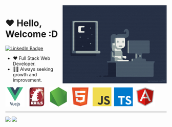 <img src = "programming.gif" width = "325px" align = "right">

# ❤ Hello, Welcome :D
  <div id="badges">
  <a href = "https://www.linkedin.com/in/jean-rolim-de-amorim-38599a190/">
    <img src="https://img.shields.io/badge/LinkedIn-blue?style=for-the-badge&logo=linkedin&logoColor=white" alt="LinkedIn Badge"/>
  </a>
</div>

- ❤ Full Stack Web Developer.
- 👩‍💻 Always seeking growth and improvement.

<div>
  <img src="https://github.com/devicons/devicon/blob/master/icons/vuejs/vuejs-original-wordmark.svg" title="VueJs" alt="VueJs" width="60" height="60"/>&nbsp;
  <img src="https://github.com/devicons/devicon/blob/master/icons/rails/rails-original-wordmark.svg" title="Rails" alt="Rails" width="60" height="60"/>&nbsp;
  <img src="https://github.com/devicons/devicon/blob/master/icons/nodejs/nodejs-original.svg" title="NodeJs" alt="NodeJs" width="60" height="60"/>&nbsp;
  <img src="https://github.com/devicons/devicon/blob/master/icons/html5/html5-original.svg" title="HTML5" alt="HTML" width="60" height="60"/>&nbsp;
  <img src="https://github.com/devicons/devicon/blob/master/icons/javascript/javascript-original.svg" title="JavaScript" alt="JavaScript" width="60" height="60"/>&nbsp;
  <img src="https://github.com/devicons/devicon/blob/master/icons/typescript/typescript-original.svg" title="TypeScript" alt="TypeScript" width="60" height="60"/>&nbsp;
  <img src="https://github.com/devicons/devicon/blob/master/icons/angularjs/angularjs-original.svg" title="AngularJs" alt="AngularJs" width="60" height="60"/>&nbsp;
</div>

---


<div align = "left">
<img height = "200em" src="https://github-readme-stats.vercel.app/api/top-langs/?username=BraveRoyal&show_icons=true&theme=bear&count_private=true"/>
<img height = "200em" src="https://github-readme-stats.vercel.app/api?username=BraveRoyal&show_icons=true&show_icons=true&theme=bear&count_private=true" />
</div>

